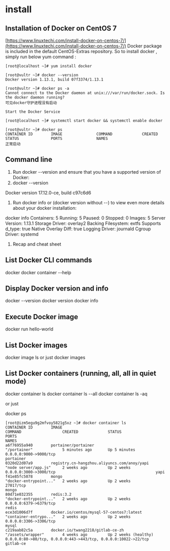# install

## Installation of Docker on CentOS 7

[https://www.linuxtechi.com/install-docker-on-centos-7/](https://www.linuxtechi.com/install-docker-on-centos-7/) Docker package is included in the default CentOS-Extras repository. So to install docker , simply run below yum command :

```text
[root@localhost ~]# yum install docker

[root@vultr ~]# docker --version
Docker version 1.13.1, build 07f3374/1.13.1

[root@vultr ~]# docker ps -a
Cannot connect to the Docker daemon at unix:///var/run/docker.sock. Is the docker daemon running?
可见docker守护进程没有启动

Start the Docker Service

[root@localhost ~]# systemctl start docker && systemctl enable docker

[root@vultr ~]# docker ps
CONTAINER ID        IMAGE               COMMAND             CREATED             STATUS              PORTS               NAMES
正常启动
```

## Command line

1. Run docker --version and ensure that you have a supported version of Docker:
2. docker --version 

Docker version 17.12.0-ce, build c97c6d6

1. Run docker info or \(docker version without --\) to view even more details about your docker installation:

docker info Containers: 5 Running: 5 Paused: 0 Stopped: 0 Images: 5 Server Version: 1.13.1 Storage Driver: overlay2 Backing Filesystem: extfs Supports d\_type: true Native Overlay Diff: true Logging Driver: journald Cgroup Driver: systemd

1. Recap and cheat sheet

## List Docker CLI commands

docker docker container --help

## Display Docker version and info

docker --version docker version docker info

## Execute Docker image

docker run hello-world

## List Docker images

docker image ls or just docker images

## List Docker containers \(running, all, all in quiet mode\)

docker container ls docker container ls --all docker container ls -aq

or just

docker ps

```text
[root@izm5egu9g2mfvoy5821g5xz ~]# docker container ls
CONTAINER ID        IMAGE                                         COMMAND                  CREATED             STATUS                 PORTS                                                             NAMES
a6f76955a940        portainer/portainer                           "/portainer"             5 minutes ago       Up 5 minutes           0.0.0.0:9000->9000/tcp                                            portainer
0320d22d07a9        registry.cn-hangzhou.aliyuncs.com/anoy/yapi   "node server/app.js"     2 weeks ago         Up 2 weeks             0.0.0.0:3000->3000/tcp                                            yapi
f41e85fc5078        mongo                                         "docker-entrypoint..."   2 weeks ago         Up 2 weeks             27017/tcp                                                         mongo
80d71e032355        redis:3.2                                     "docker-entrypoint..."   2 weeks ago         Up 2 weeks             0.0.0.0:6379->6379/tcp                                            redis
ece3d1006d7f        docker.io/centos/mysql-57-centos7:latest      "container-entrypo..."   2 weeks ago         Up 2 weeks             0.0.0.0:3306->3306/tcp                                            mysql
c219aab82c5a        docker.io/twang2218/gitlab-ce-zh              "/assets/wrapper"        4 weeks ago         Up 2 weeks (healthy)   0.0.0.0:80->80/tcp, 0.0.0.0:443->443/tcp, 0.0.0.0:10022->22/tcp   gitlab-ce
```

